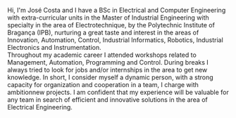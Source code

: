 Hi, I'm José Costa and I have a BSc in Electrical and Computer Engineering with extra-curricular units in the Master of Industrial Engineering with specialty in the area of Electrotechnique, by the Polytechnic Institute of Bragança (IPB), nurturing a great taste and interest in the areas of Innovation, Automation, Control, Industrial Informatics, Robotics, Industrial Electronics and Instrumentation.  
Throughout my academic career I attended workshops related to Management, Automation, Programming and Control.
During breaks I always tried to look for jobs and/or internships in the area to get new knowledge.
In short, I consider myself a dynamic person, with a strong capacity for organization and cooperation in a team, I charge with ambitionnew projects. I am confident that my experience will be valuable for any team in search of efficient and innovative solutions in the area of Electrical Engineering.
